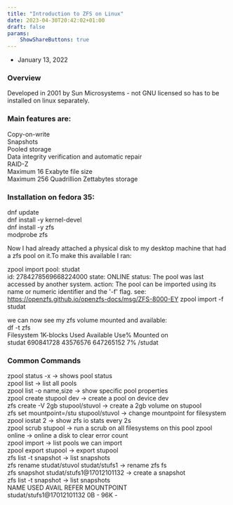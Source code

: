 ```yaml
---
title: "Introduction to ZFS on Linux"
date: 2023-04-30T20:42:02+01:00
draft: false
params:
    ShowShareButtons: true
---
```

- January 13, 2022  

### Overview  
Developed in 2001 by Sun Microsystems - not GNU licensed so has to be installed on linux separately.

### Main features are:  

Copy-on-write  
Snapshots  
Pooled storage  
Data integrity verification and automatic repair  
RAID-Z  
Maximum 16 Exabyte file size  
Maximum 256 Quadrillion Zettabytes storage  

### Installation on fedora 35:  
dnf update   
dnf install -y kernel-devel  
dnf install -y zfs    
modprobe zfs 
 
Now I had already attached a physical disk to my desktop machine that had a zfs pool on it.To make this available I ran:  

zpool import pool: studat  
id: 2784278569668224000
state: ONLINE
status: The pool was last accessed by another system.
action: The pool can be imported using its name or numeric identifier and the '-f' flag.  see: https://openzfs.github.io/openzfs-docs/msg/ZFS-8000-EY  zpool import -f studat

we can now see my zfs volume mounted and available:  
df -t zfs  
Filesystem     1K-blocks     Used Available Use% Mounted on  
studat         690841728 43576576 647265152   7% /studat
  
### Common Commands  
zpool status -x                                 -> shows pool status  
zpool list                                      -> list all pools  
zpool list -o name,size                         -> show specific pool   properties  
zpool create stupool dev                        -> create a pool on device dev  
zfs create -V 2gb stupool/stuvol           -> create a 2gb volume on stupool  
zfs set mountpoint=/stu stupool/stuvol -> change mountpoint for filesystem  
zpool iostat 2                                        -> show zfs io stats every 2s  
zpool scrub stupool                              -> run a scrub on all   filesystems on this pool
zpool online                                          -> online a disk to clear error count  
zpool import                                          -> list pools we can import  
zpool export stupool                             -> export stupool  
zfs list -t snapshot                                 -> list snapshots  
zfs rename studat/stuvol studat/stufs1  -> rename zfs fs  
zfs snapshot studat/stufs1@17012101132  -> create a snapshot  
zfs list -t snapshot                                        -> list snapshots  
NAME                                     USED  AVAIL     REFER  MOUNTPOINT  
studat/stufs1@17012101132     0B      -             96K           -  

